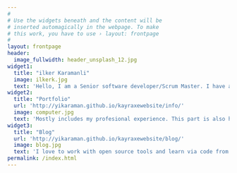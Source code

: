 ```yaml
---
#
# Use the widgets beneath and the content will be
# inserted automagically in the webpage. To make
# this work, you have to use › layout: frontpage
#
layout: frontpage
header:
  image_fullwidth: header_unsplash_12.jpg
widget1:
  title: "ilker Karamanli"
  image: ilkerk.jpg
  text: 'Hello, I am a Senior software developer/Scrum Master. I have always had a passion for development. I have been working in Telecommunication sector. I now have 5 years experience in the industry. I have experience about SIP Protocols, IMS and Web technologies.'
widget2:
  title: "Portfolio"
  url: 'http://yikaraman.github.io/kayraxewebsite/info/'
  image: computer.jpg
  text: 'Mostly includes my profesional experience. This part is also heavily include my programming Skills. For further individual project details, you can check my <a href="http://github.com/yikaraman/"> GitHub Profile</a>.'
widget3:
  title: "Blog"
  url: 'http://yikaraman.github.io/kayraxewebsite/blog/'
  image: blog.jpg
  text: 'I love to work with open source tools and learn via code from others. This time I want to try to give something back... if you have a  <em>suggestion about any subject,</em> you can tell me via Twitter <a href="http://twitter.com/kayraxe">@kayraxe</a>.'
permalink: /index.html
---
```

